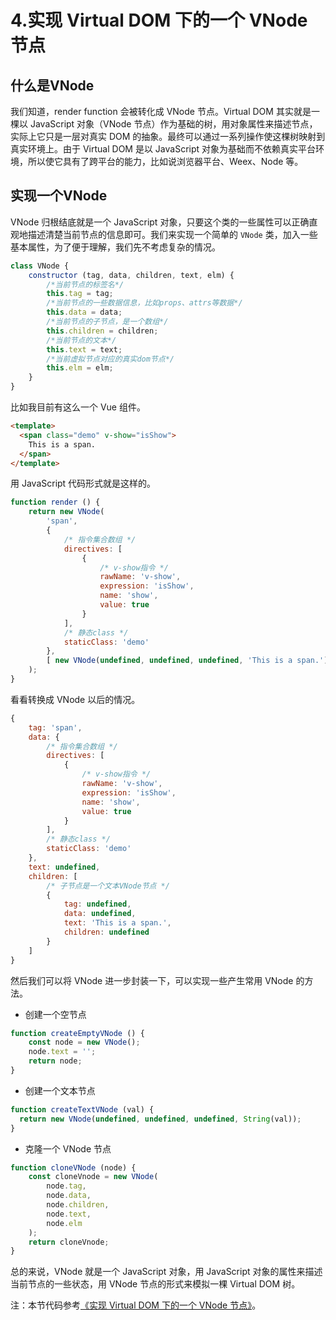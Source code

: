 # 4.实现 Virtual DOM 下的一个 VNode 节点



## 什么是VNode

我们知道，render function 会被转化成 VNode 节点。Virtual DOM 其实就是一棵以 JavaScript 对象（VNode 节点）作为基础的树，用对象属性来描述节点，实际上它只是一层对真实 DOM 的抽象。最终可以通过一系列操作使这棵树映射到真实环境上。由于 Virtual DOM 是以 JavaScript 对象为基础而不依赖真实平台环境，所以使它具有了跨平台的能力，比如说浏览器平台、Weex、Node 等。

## 实现一个VNode

VNode 归根结底就是一个 JavaScript 对象，只要这个类的一些属性可以正确直观地描述清楚当前节点的信息即可。我们来实现一个简单的 `VNode` 类，加入一些基本属性，为了便于理解，我们先不考虑复杂的情况。

```javascript
class VNode {
    constructor (tag, data, children, text, elm) {
        /*当前节点的标签名*/
        this.tag = tag;
        /*当前节点的一些数据信息，比如props、attrs等数据*/
        this.data = data;
        /*当前节点的子节点，是一个数组*/
        this.children = children;
        /*当前节点的文本*/
        this.text = text;
        /*当前虚拟节点对应的真实dom节点*/
        this.elm = elm;
    }
}
```

比如我目前有这么一个 Vue 组件。

```html
<template>
  <span class="demo" v-show="isShow">
    This is a span.
  </span>
</template>
```

用 JavaScript 代码形式就是这样的。

```javascript
function render () {
    return new VNode(
        'span',
        {
            /* 指令集合数组 */
            directives: [
                {
                    /* v-show指令 */
                    rawName: 'v-show',
                    expression: 'isShow',
                    name: 'show',
                    value: true
                }
            ],
            /* 静态class */
            staticClass: 'demo'
        },
        [ new VNode(undefined, undefined, undefined, 'This is a span.') ]
    );
}
```

看看转换成 VNode 以后的情况。

```javascript
{
    tag: 'span',
    data: {
        /* 指令集合数组 */
        directives: [
            {
                /* v-show指令 */
                rawName: 'v-show',
                expression: 'isShow',
                name: 'show',
                value: true
            }
        ],
        /* 静态class */
        staticClass: 'demo'
    },
    text: undefined,
    children: [
        /* 子节点是一个文本VNode节点 */
        {
            tag: undefined,
            data: undefined,
            text: 'This is a span.',
            children: undefined
        }
    ]
}
```

然后我们可以将 VNode 进一步封装一下，可以实现一些产生常用 VNode 的方法。

* 创建一个空节点

```javascript
function createEmptyVNode () {
    const node = new VNode();
    node.text = '';
    return node;
}
```

* 创建一个文本节点

```javascript
function createTextVNode (val) {
  return new VNode(undefined, undefined, undefined, String(val));
}
```

* 克隆一个 VNode 节点

```javascript
function cloneVNode (node) {
    const cloneVnode = new VNode(
        node.tag,
        node.data,
        node.children,
        node.text,
        node.elm
    );
    return cloneVnode;
}
```

总的来说，VNode 就是一个 JavaScript 对象，用 JavaScript 对象的属性来描述当前节点的一些状态，用 VNode 节点的形式来模拟一棵 Virtual DOM 树。

注：本节代码参考[《实现 Virtual DOM 下的一个 VNode 节点》](https://github.com/answershuto/VueDemo/blob/master/%E3%80%8A%E5%AE%9E%E7%8E%B0%20Virtual%20DOM%20%E4%B8%8B%E7%9A%84%E4%B8%80%E4%B8%AA%20VNode%20%E8%8A%82%E7%82%B9%E3%80%8B.js)。
